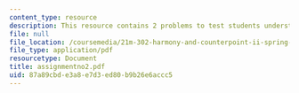 ```yaml
---
content_type: resource
description: This resource contains 2 problems to test students understanding.
file: null
file_location: /coursemedia/21m-302-harmony-and-counterpoint-ii-spring-2005/87a89cbde3a8e7d3ed80b9b26e6accc5_assignmentno2.pdf
file_type: application/pdf
resourcetype: Document
title: assignmentno2.pdf
uid: 87a89cbd-e3a8-e7d3-ed80-b9b26e6accc5
---
```

